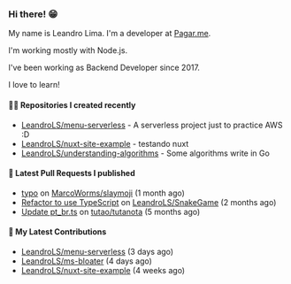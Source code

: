 ### Hi there! 😁 

My name is Leandro Lima. I'm a developer at [Pagar.me](https://pagar.me/).  

I'm working mostly with Node.js. 

I've been working as Backend Developer since 2017. 

I love to learn!  

#### 👨‍💻 Repositories I created recently
- [LeandroLS/menu-serverless](https://github.com/LeandroLS/menu-serverless) - A serverless project just to practice AWS :D
- [LeandroLS/nuxt-site-example](https://github.com/LeandroLS/nuxt-site-example) - testando nuxt
- [LeandroLS/understanding-algorithms](https://github.com/LeandroLS/understanding-algorithms) - Some algorithms write in Go

#### 🔨 Latest Pull Requests I published

- [typo](https://github.com/MarcoWorms/slaymoji/pull/2) on [MarcoWorms/slaymoji](https://github.com/MarcoWorms/slaymoji) (1 month ago)
- [Refactor to use TypeScript](https://github.com/LeandroLS/SnakeGame/pull/2) on [LeandroLS/SnakeGame](https://github.com/LeandroLS/SnakeGame) (2 months ago)
- [Update pt_br.ts](https://github.com/tutao/tutanota/pull/4040) on [tutao/tutanota](https://github.com/tutao/tutanota) (5 months ago)

#### :construction_worker: My Latest Contributions

- [LeandroLS/menu-serverless](https://github.com/LeandroLS/menu-serverless) (3 days ago)
- [LeandroLS/ms-bloater](https://github.com/LeandroLS/ms-bloater) (4 days ago)
- [LeandroLS/nuxt-site-example](https://github.com/LeandroLS/nuxt-site-example) (4 weeks ago)
